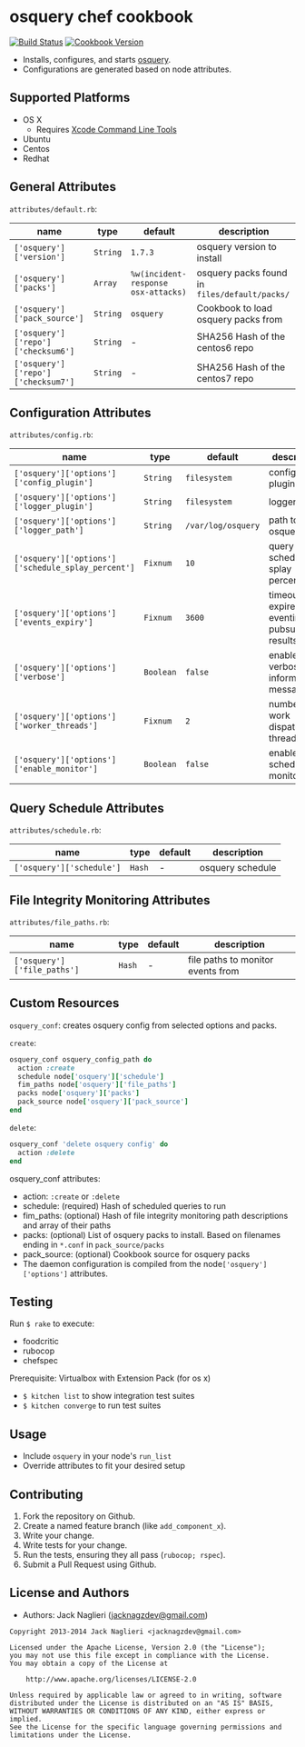 osquery chef cookbook
====================
[![Build Status](https://travis-ci.org/jacknagz/osquery-cookbook.svg?branch=master)](https://travis-ci.org/jacknagz/osquery-cookbook)
[![Cookbook Version](https://img.shields.io/cookbook/v/osquery.svg)](https://supermarket.chef.io/cookbooks/osquery)

* Installs, configures, and starts [osquery](https://osquery.io/).
* Configurations are generated based on node attributes.

Supported Platforms
------------
* OS X
  * Requires [Xcode Command Line Tools](https://itunes.apple.com/us/app/xcode/id497799835?mt=12)
* Ubuntu
* Centos
* Redhat

General Attributes
----------
`attributes/default.rb`:

| name   | type | default | description |
|--------|------|---------|-------------|
| `['osquery']['version']` | `String` | `1.7.3` | osquery version to install |
| `['osquery']['packs']` | `Array` | `%w(incident-response osx-attacks)` | osquery packs found in `files/default/packs/` |
| `['osquery']['pack_source']` | `String` | `osquery` | Cookbook to load osquery packs from |
| `['osquery']['repo']['checksum6']` | `String` | - | SHA256 Hash of the centos6 repo |
| `['osquery']['repo']['checksum7']` | `String` | - | SHA256 Hash of the centos7 repo |

Configuration Attributes
----------
`attributes/config.rb`:

| name   | type | default | description |
|--------|------|---------|-------------|
| `['osquery']['options']['config_plugin']` | `String` | `filesystem` | configuration plugin |
| `['osquery']['options']['logger_plugin']` | `String` | `filesystem` | logger plugin |
| `['osquery']['options']['logger_path']` | `String` | `/var/log/osquery` | path to store osquery logs |
| `['osquery']['options']['schedule_splay_percent']` | `Fixnum` | `10` | query schedule splay percentage |
| `['osquery']['options']['events_expiry']` | `Fixnum` | `3600` | timeout to expire eventing pubsub results |
| `['osquery']['options']['verbose']` | `Boolean` | `false` | enable verbose informational messages |
| `['osquery']['options']['worker_threads']` | `Fixnum` | `2` | number of work dispatch threads |
| `['osquery']['options']['enable_monitor']` | `Boolean` | `false` | enable schedule monitor |

Query Schedule Attributes
----------
`attributes/schedule.rb`:

| name   | type | default | description |
|--------|------|---------|-------------|
| `['osquery']['schedule']` | `Hash` | - | osquery schedule |

File Integrity Monitoring Attributes
----------
`attributes/file_paths.rb`:

| name   | type | default | description |
|--------|------|---------|-------------|
| `['osquery']['file_paths']` | `Hash` | - | file paths to monitor events from |

Custom Resources
----------------
`osquery_conf`: creates osquery config from selected options and packs.

`create`:

```ruby
osquery_conf osquery_config_path do
  action :create
  schedule node['osquery']['schedule']
  fim_paths node['osquery']['file_paths']
  packs node['osquery']['packs']
  pack_source node['osquery']['pack_source']
end
```

`delete`:

```ruby
osquery_conf 'delete osquery config' do
  action :delete
end
```

osquery_conf attributes:
* action: `:create` or `:delete`
* schedule: (required) Hash of scheduled queries to run
* fim_paths: (optional) Hash of file integrity monitoring path descriptions and array of their paths
* packs: (optional) List of osquery packs to install.  Based on filenames ending in `*.conf` in `pack_source/packs`
* pack_source: (optional) Cookbook source for osquery packs
* The daemon configuration is compiled from the node`['osquery']['options']` attributes.

Testing
-----
Run `$ rake` to execute:
* foodcritic
* rubocop
* chefspec

Prerequisite: Virtualbox with Extension Pack (for os x)
* `$ kitchen list` to show integration test suites <br />
* `$ kitchen converge` to run test suites

Usage
-----
* Include `osquery` in your node's `run_list`
* Override attributes to fit your desired setup

Contributing
------------
1. Fork the repository on Github.
2. Create a named feature branch (like `add_component_x`).
3. Write your change.
4. Write tests for your change.
5. Run the tests, ensuring they all pass (`rubocop; rspec`).
6. Submit a Pull Request using Github.

License and Authors
-------------------
* Authors: Jack Naglieri (jacknagzdev@gmail.com)

```text
Copyright 2013-2014 Jack Naglieri <jacknagzdev@gmail.com>

Licensed under the Apache License, Version 2.0 (the "License");
you may not use this file except in compliance with the License.
You may obtain a copy of the License at

    http://www.apache.org/licenses/LICENSE-2.0

Unless required by applicable law or agreed to in writing, software
distributed under the License is distributed on an "AS IS" BASIS,
WITHOUT WARRANTIES OR CONDITIONS OF ANY KIND, either express or implied.
See the License for the specific language governing permissions and
limitations under the License.
```

